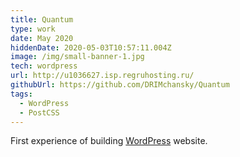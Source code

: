 ```yaml
---
title: Quantum
type: work
date: May 2020
hiddenDate: 2020-05-03T10:57:11.004Z
image: /img/small-banner-1.jpg
tech: wordpress
url: http://u1036627.isp.regruhosting.ru/
githubUrl: https://github.com/DRIMchansky/Quantum
tags:
  - WordPress
  - PostCSS
---
```


First experience of building [WordPress](https://wordpress.org/) website.
